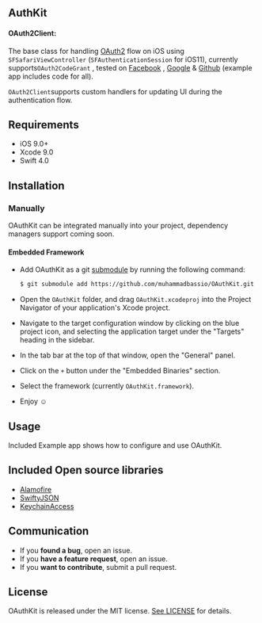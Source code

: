## AuthKit

#### OAuth2Client:

The base class for handling [OAuth2](https://www.oauth.com/oauth2-servers/oauth2-clients/mobile-and-native-apps/) flow on iOS using `SFSafariViewController` (`SFAuthenticationSession` for iOS11), currently supports`OAuth2CodeGrant` , tested on [Facebook](https://www.facebook.com) , [Google](https://www.google.com) &  [Github](https://www.github.com) (example app includes code for all).

`OAuth2Client`supports custom handlers for updating UI during the authentication flow.



## Requirements

- iOS 9.0+
- Xcode 9.0
- Swift 4.0



## Installation
### Manually

OAuthKit can be integrated manually into your project, dependency managers support coming soon.



#### Embedded Framework

- Add OAuthKit as a git [submodule](http://git-scm.com/docs/git-submodule) by running the following command:

  ```bash
  $ git submodule add https://github.com/muhammadbassio/OAuthKit.git
  ```

- Open the `OAuthKit` folder, and drag `OAuthKit.xcodeproj`  into the Project Navigator of your application's Xcode project.

- Navigate to the target configuration window by clicking on the blue project icon, and selecting the application target under the "Targets" heading in the sidebar.

- In the tab bar at the top of that window, open the "General" panel.

- Click on the `+` button under the "Embedded Binaries" section.

- Select the framework (currently `OAuthKit.framework`).

- Enjoy  :relaxed:



## Usage

Included Example app shows how to configure and use OAuthKit.

## Included Open source libraries

- [Alamofire](https://github.com/Alamofire/Alamofire) 
- [SwiftyJSON](https://github.com/SwiftyJSON/SwiftyJSON) 
- [KeychainAccess](https://github.com/kishikawakatsumi/KeychainAccess) 

## Communication

- If you **found a bug**, open an issue.
- If you **have a feature request**, open an issue.
- If you **want to contribute**, submit a pull request.

## License

OAuthKit is released under the MIT license. [See LICENSE](https://github.com/n8iveapps/N8iveKit/blob/master/LICENSE) for details.
